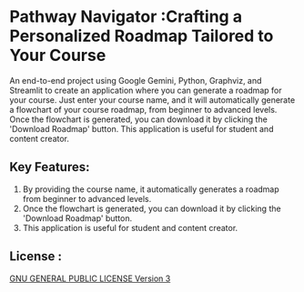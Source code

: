 # Pathway Navigator :Crafting a Personalized Roadmap Tailored to Your Course

An end-to-end project using Google Gemini, Python, Graphviz, and Streamlit to create an application where you can generate a roadmap for your course. 
Just enter your course name, and it will automatically generate a flowchart of your course roadmap, from beginner to advanced levels. Once the flowchart is generated, you can download it by clicking the 'Download Roadmap' button.
This application is useful for student and content creator.


## Key Features: 
1. By providing the course name, it automatically generates a roadmap from beginner to advanced levels.
2. Once the flowchart is generated, you can download it by clicking the 'Download Roadmap' button.
3. This application is useful for student and content creator.


## License :
[GNU GENERAL PUBLIC LICENSE Version 3](LICENSE)
